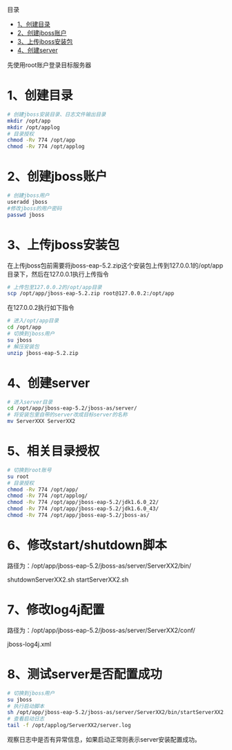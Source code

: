 
目录
- [1、创建目录]()
- [2、创建jboss账户]()
- [3、上传jboss安装包]()
- [4、创建server]()
 
先使用root账户登录目标服务器

# 1、创建目录
 

```sh
# 创建jboss安装目录、日志文件输出目录
mkdir /opt/app
mkdir /opt/applog
# 目录授权
chmod -Rv 774 /opt/app
chmod -Rv 774 /opt/applog
```

# 2、创建jboss账户
 
```sh
# 创建jboss用户
useradd jboss
#修改jboss的用户密码
passwd jboss
```


# 3、上传jboss安装包
 

在上传jboss包前需要将jboss-eap-5.2.zip这个安装包上传到127.0.0.1的/opt/app目录下，然后在127.0.0.1执行上传指令

```sh
# 上传包至127.0.0.2的/opt/app目录
scp /opt/app/jboss-eap-5.2.zip root@127.0.0.2:/opt/app
```

在127.0.0.2执行如下指令
```sh
# 进入/opt/app目录
cd /opt/app
# 切换到jboss用户
su jboss
# 解压安装包
unzip jboss-eap-5.2.zip
```

# 4、创建server
 
```sh
# 进入server目录
cd /opt/app/jboss-eap-5.2/jboss-as/server/
# 将安装包里自带的server改成目标server的名称
mv ServerXXX ServerXX2
 ```

# 5、相关目录授权
 
```sh
# 切换到root账号
su root
# 目录授权
chmod -Rv 774 /opt/app/
chmod -Rv 774 /opt/applog/
chmod -Rv 774 /opt/app/jboss-eap-5.2/jdk1.6.0_22/
chmod -Rv 774 /opt/app/jboss-eap-5.2/jdk1.6.0_43/
chmod -Rv 774 /opt/app/jboss-eap-5.2/jboss-as/
```

# 6、修改start/shutdown脚本
 

路径为：/opt/app/jboss-eap-5.2/jboss-as/server/ServerXX2/bin/

shutdownServerXX2.sh
startServerXX2.sh

# 7、修改log4j配置
 

路径为：/opt/app/jboss-eap-5.2/jboss-as/server/ServerXX2/conf/

jboss-log4j.xml


# 8、测试server是否配置成功
 
```sh
# 切换到jboss用户
su jboss
# 执行启动脚本
sh /opt/app/jboss-eap-5.2/jboss-as/server/ServerXX2/bin/startServerXX2.sh
# 查看启动日志
tail -f /opt/applog/ServerXX2/server.log
```
观察日志中是否有异常信息，如果启动正常则表示server安装配置成功。
